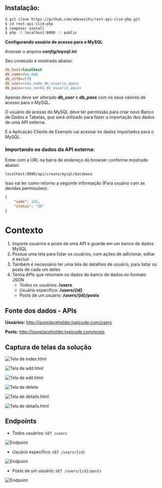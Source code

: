 ## Instalação:

```bash
$ git clone https://github.com/adevecchi/rest-api-slim-php.git
$ cd rest-api-slim-php
$ composer install
$ php -S localhost:8080 -t public
```

**Configurando usuário de acesso para o MySQL**

Acessar o arquivo ***config/mysql.ini***

Seu conteúdo é mostrado abaixo:

```ini
db_host=localhost
db_name=dvq_mob
db_utf8=utf8
db_user=<seu_nome_de_usuario_aqui>
db_pass=<sua_senha_de_usuario_aqui>
```
Apenas deve ser alterado ***db_user*** e ***db_pass*** com os seus valores de acesso para o MySQL.

O usuário de acesso do MySQL deve ter permissão para criar novo Banco de Dados e Tabelas, que será utilizado
para fazer a importação dos dados de uma API externa.

E a Aplicação Cliente de Exemplo vai acessar os dados importados para o MySQL.

### Importando os dados da API externa:

Entre com a URL na barra de endereço do browser conforme mostrado abaixo:

```text
localhost:8080/api/create/mysql/database
```

Isso vai ter como retorno a seguinte informação (Para usuário com as devidas permissões):

```json
{
    "code": 200,
    "status": "OK"
}
```

Contexto
========
1. Importe usuários e posts de uma API e guarde em um banco de dados MySQL
1. Possua uma tela para listar os usuários, com ações de adicionar, editar e excluir
1. Também é necessário ter uma tela de detalhes de usuário, para listar os posts de cada um deles
1. Tenha APIs que retornem os dados do banco de dados no formato JSON
   * Todos os usuários: **/users**
   * Usuário específico: **/users/{id}**
   * Posts de um usuário: **/users/{id}/posts**

## Fonte dos dados - APIs

**Usuários:**
http://jsonplaceholder.typicode.com/users

**Posts:**
http://jsonplaceholder.typicode.com/posts

Captura de telas da solução
---------------------------

![Tela de index.html](https://github.com/adevecchi/rest-api-slim-php/blob/master/public/assets/images/screenshot/index.png)

![Tela de add.html](https://github.com/adevecchi/rest-api-slim-php/blob/master/public/assets/images/screenshot/add.png)

![Tela de edit.html](https://github.com/adevecchi/rest-api-slim-php/blob/master/public/assets/images/screenshot/edit.png)

![Tela de delete](https://github.com/adevecchi/rest-api-slim-php/blob/master/public/assets/images/screenshot/delete.png)

![Tela de details.html](https://github.com/adevecchi/rest-api-slim-php/blob/master/public/assets/images/screenshot/details-1.png)

![Tela de details.html](https://github.com/adevecchi/rest-api-slim-php/blob/master/public/assets/images/screenshot/details-2.png)

Endpoints
---------

- Todos usuários: `GET /users`

![Endpoint](https://github.com/adevecchi/rest-api-slim-php/blob/master/public/assets/images/screenshot/get-users.png)

- Usuário específico: `GET /users/{id}`

![Endpoint](https://github.com/adevecchi/rest-api-slim-php/blob/master/public/assets/images/screenshot/get-users-id.png)

- Posts de um usuário: `GET /users/{id}/posts`

![Endpoint](https://github.com/adevecchi/rest-api-slim-php/blob/master/public/assets/images/screenshot/get-users-id-posts.png)

